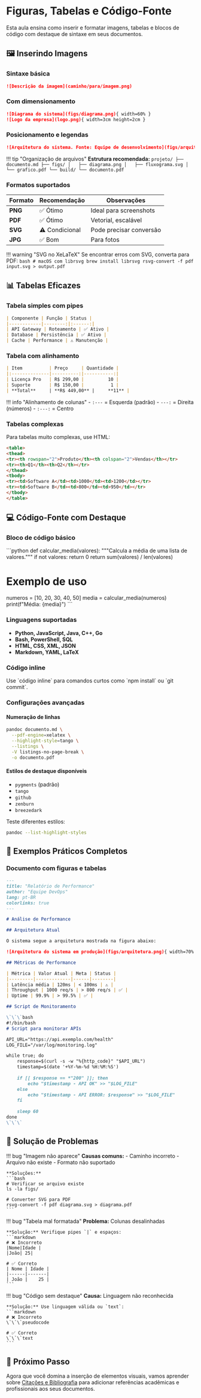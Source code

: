 # Figuras, Tabelas e Código-Fonte

Esta aula ensina como inserir e formatar imagens, tabelas e blocos de código com destaque de sintaxe em seus documentos.

## 🖼️ Inserindo Imagens

### Sintaxe básica
```markdown
![Descrição da imagem](caminho/para/imagem.png)
```

### Com dimensionamento
```markdown
![Diagrama do sistema](figs/diagrama.png){ width=60% }
![Logo da empresa](logo.png){ width=3cm height=2cm }
```

### Posicionamento e legendas
```markdown
![Arquitetura do sistema. Fonte: Equipe de desenvolvimento](figs/arquitetura.png){ width=80% }
```

!!! tip "Organização de arquivos"
    **Estrutura recomendada:**
    ```
    projeto/
    ├── documento.md
    ├── figs/
    │   ├── diagrama.png
    │   ├── fluxograma.svg
    │   └── grafico.pdf
    └── build/
        └── documento.pdf
    ```

### Formatos suportados
| Formato | Recomendação | Observações |
|---------|--------------|-------------|
| **PNG** | ✅ Ótimo | Ideal para screenshots |
| **PDF** | ✅ Ótimo | Vetorial, escalável |
| **SVG** | ⚠️ Condicional | Pode precisar conversão |
| **JPG** | ✅ Bom | Para fotos |

!!! warning "SVG no XeLaTeX"
    Se encontrar erros com SVG, converta para PDF:
    ```bash
    # macOS com librsvg
    brew install librsvg
    rsvg-convert -f pdf input.svg > output.pdf
    ```

## 📊 Tabelas Eficazes

### Tabela simples com pipes
```markdown
| Componente | Função | Status |
|------------|--------:|:------:|
| API Gateway | Roteamento | ✅ Ativo |
| Database | Persistência | ✅ Ativo |
| Cache | Performance | ⚠️ Manutenção |
```

### Tabela com alinhamento
```markdown
| Item          | Preço     | Quantidade |
|:--------------|----------:|-----------:|
| Licença Pro   | R$ 299,00 |         10 |
| Suporte       | R$ 150,00 |          1 |
| **Total**     | **R$ 449,00** |     **11** |
```

!!! info "Alinhamento de colunas"
    - `:---` = Esquerda (padrão)
    - `---:` = Direita (números)
    - `:---:` = Centro

### Tabelas complexas
Para tabelas muito complexas, use HTML:

```html
<table>
<thead>
<tr><th rowspan="2">Produto</th><th colspan="2">Vendas</th></tr>
<tr><th>Q1</th><th>Q2</th></tr>
</thead>
<tbody>
<tr><td>Software A</td><td>1000</td><td>1200</td></tr>
<tr><td>Software B</td><td>800</td><td>950</td></tr>
</tbody>
</table>
```

## 💻 Código-Fonte com Destaque

### Bloco de código básico
\`\`\`python
def calcular_media(valores):
    """Calcula a média de uma lista de valores."""
    if not valores:
        return 0
    return sum(valores) / len(valores)

# Exemplo de uso
numeros = [10, 20, 30, 40, 50]
media = calcular_media(numeros)
print(f"Média: {media}")
\`\`\`

### Linguagens suportadas
- **Python, JavaScript, Java, C++, Go**
- **Bash, PowerShell, SQL**
- **HTML, CSS, XML, JSON**
- **Markdown, YAML, LaTeX**

### Código inline
Use \`código inline\` para comandos curtos como \`npm install\` ou \`git commit\`.

### Configurações avançadas

#### Numeração de linhas
```bash
pandoc documento.md \
  --pdf-engine=xelatex \
  --highlight-style=tango \
  --listings \
  -V listings-no-page-break \
  -o documento.pdf
```

#### Estilos de destaque disponíveis
- `pygments` (padrão)
- `tango`
- `github`
- `zenburn`
- `breezedark`

Teste diferentes estilos:
```bash
pandoc --list-highlight-styles
```

## 🎨 Exemplos Práticos Completos

### Documento com figuras e tabelas
```markdown
---
title: "Relatório de Performance"
author: "Equipe DevOps"
lang: pt-BR
colorlinks: true
---

# Análise de Performance

## Arquitetura Atual

O sistema segue a arquitetura mostrada na figura abaixo:

![Arquitetura do sistema em produção](figs/arquitetura.png){ width=70% }

## Métricas de Performance

| Métrica | Valor Atual | Meta | Status |
|---------|-------------|------|--------|
| Latência média | 120ms | < 100ms | ⚠️ |
| Throughput | 1000 req/s | > 800 req/s | ✅ |
| Uptime | 99.9% | > 99.5% | ✅ |

## Script de Monitoramento

\`\`\`bash
#!/bin/bash
# Script para monitorar APIs

API_URL="https://api.exemplo.com/health"
LOG_FILE="/var/log/monitoring.log"

while true; do
    response=$(curl -s -w "%{http_code}" "$API_URL")
    timestamp=$(date '+%Y-%m-%d %H:%M:%S')
    
    if [[ $response == *"200" ]]; then
        echo "$timestamp - API OK" >> "$LOG_FILE"
    else
        echo "$timestamp - API ERROR: $response" >> "$LOG_FILE"
    fi
    
    sleep 60
done
\`\`\`
```

## 🚨 Solução de Problemas

!!! bug "Imagem não aparece"
    **Causas comuns:**
    - Caminho incorreto
    - Arquivo não existe
    - Formato não suportado
    
    **Soluções:**
    ```bash
    # Verificar se arquivo existe
    ls -la figs/
    
    # Converter SVG para PDF
    rsvg-convert -f pdf diagrama.svg > diagrama.pdf
    ```

!!! bug "Tabela mal formatada"
    **Problema:** Colunas desalinhadas
    
    **Solução:** Verifique pipes `|` e espaços:
    ```markdown
    # ❌ Incorreto
    |Nome|Idade |
    |João| 25|
    
    # ✅ Correto
    | Nome | Idade |
    |------|-------|
    | João |    25 |
    ```

!!! bug "Código sem destaque"
    **Causa:** Linguagem não reconhecida
    
    **Solução:** Use linguagem válida ou `text`:
    ```markdown
    # ❌ Incorreto
    \`\`\`pseudocode
    
    # ✅ Correto  
    \`\`\`text
    ```

## 🚀 Próximo Passo

Agora que você domina a inserção de elementos visuais, vamos aprender sobre [Citações e Bibliografia](05-citacoes-e-bibliografia.md) para adicionar referências acadêmicas e profissionais aos seus documentos.